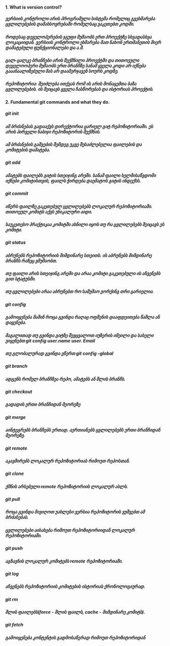 #### 1. What is version control?

##### ვერსიის კონტროლი არის პროგრამული სისტემა რომელიც გვეხმარება ცვლილებების დამახსოვრებაში რომელსაც ვაკეთებთ კოდში. 
##### როდესაც დეველოპერების ჯგუფი მუშაობს ერთ პროექტზე სხვადასხვა ლოკაციიდან. ვერსიის კონტროლი ეხმარება მათ ნახონ ერთმანეთის მიერ დამატებული ფუნქციონალები  და ა.შ. 
##### ცალ-ცალკე ბრანჩები არის შექმნილი პროექტში და თითოეული დეველოოპერი მუშაობს ერთ ბრანჩზე სანამ ყველა კოდი არ იქნება გააანაალიზებული მას არ დაამერჯავენ სოურს კოდზე.
##### რეპოზიტორია: შეიძლება ითქვას რომ ის არის მონაცემთა ბაზა ცვლილებების. ის შეიცავს ყველა ჩასწორებას და ისტორიას პროექტის. 

#### 2. Fundamental git commands and what they do.

##### git init 
##### ამ ბრძანებას გადააქვს დირექტორია ცარიელ გიტ რეპოზიტორიაში. ეს არის პირველი ნაბიჯი რეპოზიტორის შექმნის.  
##### ამ ბრძანების გაშვების შემდეგ უკვე შესაძლებელია ფაილების და კომიტების დამატება.

##### git add
##### ამატებს ფაილებს გიტის სთეიჯინგ არეში. სანამ ფაილი ხელმისაწვდომი იქნები კომიტისთვის, ფაილს ჭირდება დაემატოს გიტის ინდექსს. 

##### git commit
##### იწერს ფაილზე გაკეთებულ ცვლილებებს ლოკალურ რეპოზიტორიაში. თითოეულ კომიტს აქვს უნიკალური აიდი.
##### საუკეთესო პრაქტიკაა კომიტში ახნილი იყოს თუ რა ცვლილებებს შეიცავს ეს კომიტი.

##### git status 
##### აბრუნებს რეპოზიტორიის მიმდინარე სთეითს. ის აბრუნებს მიმდინარე ბრანჩს რაზეც ვმუშაობთ. 
##### თუ ფაილი არის სთეიჯინგ არეში და არაა კომიტი გაკეთებული ის აჩვენებს გით სტატუსში. 
##### თუ ცვლილებები არაა აბრუნებთ რო სამუშაო ვორქინგ თრი ცარიელია.

##### git config
##### გამოიყენება მაშინ როცა გვინდა რაღაც ოფშენის დააფდეითება წაშლა ან დაყენება.  
##### მაგალითად თუ გვინდა გიტზე შევცვალოთ იუზერის იმეილი და სახელი ვიყენებთ git config user.name user. Email 
##### თუ გლობალურად გვინდა ვწერთ git config –global

##### git branch
##### ადგენს რომელ ბრანჩზეა რეპო, ამატებს ან შლის ბრანჩს.

##### git checkout
##### გადადის ერთი ბრანჩიდან მეორეზე

##### git merge 
##### აინტეგრებს ბრანჩებს ერთად.  აერთიანებს ცვლილებებს ერთი ბრანჩიდან მეორეზე.

##### git remote
##### აკავშირებს ლოკალურ რეპოზიტორიას რიმოუთ რეპოსთან.

##### git clone
##### ქმნის არსებული remote რეპოზიტორიის ლოკალურ ასლს.

##### git pull
##### როცა გვინდა მივიღოთ უახლესი ვერსია  რეპოზიტორის ვუშვებთ ამ ბრძანებას. 
##### ცვლილებები აისახება რიმოუთ რეპოზიტორიიდან ლოკალურ რეპოზიტორიაში. 

##### git push
##### აგზავნის ლოკალურ კომიტებს remote რეპოზიტორიაში.

##### git log
##### აჩვენებს რეპოზიტორიის კომიტების ისტორიას ქრონოლოგიურად.

##### git rm
##### შლის ფაილებს(force - შლის ფაილს, cache - მიმდინარე კომიტს).

##### git fetch
##### გამოიყენება კონტენტის გადმოსაწერად რიმოუთ რეპოზიტორიდან



